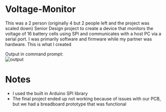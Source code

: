 # Voltage-Monitor
This was a 2 person (originally 4 but 2 people left and the project was scaled down) Senior Design project to create a device that monitors the voltage of 16 battery cells using SPI and communicates with a host PC via a serial port. I was primarily software and firmware while my partner was hardware. This is what I created


Output in command prompt:  
![output](https://user-images.githubusercontent.com/95504904/144691797-29478b50-f807-478b-a83d-1c2970a0043e.png)


# Notes
- I used the built in Arduino SPI library
- The final project ended up not working because of issues with our PCB, but we had a breadboard prototype that was functional
